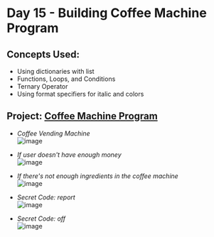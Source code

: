 # Day 15 - Building Coffee Machine Program

## Concepts Used:

- Using dictionaries with list
- Functions, Loops, and Conditions
- Ternary Operator
- Using format specifiers for italic and colors

## Project: [Coffee Machine Program](<https://github.com/xialuna/100-Days-of-Python/blob/main/Intermediate%20(Day%2015%20-%20Day%2057)/Day%2015%20-%20Coffee%20Machine%20Program/coffee.py>)

- _Coffee Vending Machine_ <br/>
  ![image](https://github.com/xialuna/100-Days-of-Python/assets/115876263/589e7d2d-a385-450f-9e80-a5311b6941a5) <br/>

- _If user doesn't have enough money_ <br/>
  ![image](https://github.com/xialuna/100-Days-of-Python/assets/115876263/7a0ff669-a2ac-4f4e-9f06-d37c990eef8f) <br/>

- _If there's not enough ingredients in the coffee machine_ <br/>
  ![image](https://github.com/xialuna/100-Days-of-Python/assets/115876263/e1367970-b7e1-47a3-9b75-d0150a6780bc) <br/>

- _Secret Code: report_ <br/>
  ![image](https://github.com/xialuna/100-Days-of-Python/assets/115876263/1e0f85fc-2b96-4e81-96e1-e8c390e1c800) <br/>

- _Secret Code: off_ <br/>
  ![image](https://github.com/xialuna/100-Days-of-Python/assets/115876263/15050fdb-cf75-4bba-9720-92794dc308b8)
